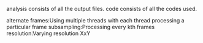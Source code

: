 analysis consists of all the output files.
code consists of all the codes used.

alternate frames:Using multiple threads with each thread processing a particular frame
subsampling:Processing every kth frames
resolution:Varying resolution XxY
